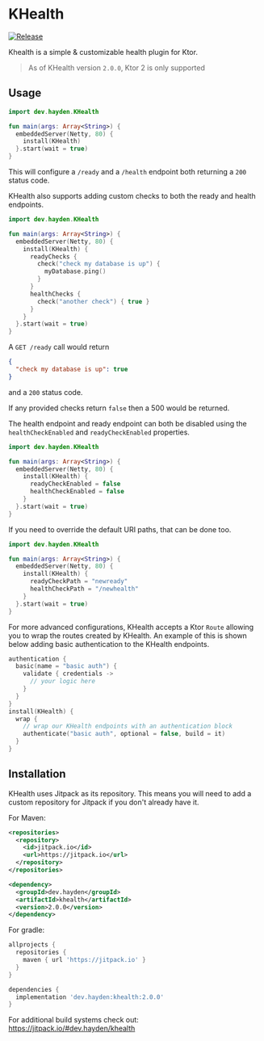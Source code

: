# KHealth
[![Release](https://jitpack.io/v/haydenmeloche/khealth.svg)](https://jitpack.io/#dev.hayden/khealth)

Khealth is a simple & customizable health plugin for Ktor.

> As of KHealth version `2.0.0`, Ktor 2 is only supported
## Usage

```kotlin
import dev.hayden.KHealth

fun main(args: Array<String>) {
  embeddedServer(Netty, 80) {
    install(KHealth)
  }.start(wait = true)
}
```

This will configure a `/ready` and a `/health` endpoint both returning a `200` status code.

KHealth also supports adding custom checks to both the ready and health endpoints.

```kotlin
import dev.hayden.KHealth

fun main(args: Array<String>) {
  embeddedServer(Netty, 80) {
    install(KHealth) {
      readyChecks {
        check("check my database is up") {
          myDatabase.ping()
        }
      }
      healthChecks {
        check("another check") { true }
      }
    }
  }.start(wait = true)
}
```

A `GET /ready` call would return

```json
{
  "check my database is up": true
}
```

and a `200` status code.

If any provided checks return `false` then a 500 would be returned.

The health endpoint and ready endpoint can both be disabled using the `healthCheckEnabled` and
`readyCheckEnabled` properties.

```kotlin
import dev.hayden.KHealth

fun main(args: Array<String>) {
  embeddedServer(Netty, 80) {
    install(KHealth) {
      readyCheckEnabled = false
      healthCheckEnabled = false
    }
  }.start(wait = true)
}
```

If you need to override the default URI paths, that can be done too.

```kotlin
import dev.hayden.KHealth

fun main(args: Array<String>) {
  embeddedServer(Netty, 80) {
    install(KHealth) {
      readyCheckPath = "newready"
      healthCheckPath = "/newhealth"
    }
  }.start(wait = true)
}
```

For more advanced configurations, KHealth accepts a Ktor `Route` allowing you to wrap the routes
created by KHealth. An example of this is shown below adding basic authentication to the KHealth
endpoints.

```kotlin
authentication {
  basic(name = "basic auth") {
    validate { credentials ->
      // your logic here
    }
  }
}
install(KHealth) {
  wrap {
    // wrap our KHealth endpoints with an authentication block
    authenticate("basic auth", optional = false, build = it)
  }
}
```

## Installation
KHealth uses Jitpack as its repository. This means you will need to add a custom repository for
Jitpack if you don't already have it.

For Maven:
```xml
<repositories>
  <repository>
    <id>jitpack.io</id>
    <url>https://jitpack.io</url>
  </repository>
</repositories>
```
```xml
<dependency>
  <groupId>dev.hayden</groupId>
  <artifactId>khealth</artifactId>
  <version>2.0.0</version>
</dependency>
```

For gradle:
```groovy
allprojects {
  repositories {
    maven { url 'https://jitpack.io' }
  }
}
```
```groovy
dependencies {
  implementation 'dev.hayden:khealth:2.0.0'
}
```

For additional build systems check out: https://jitpack.io/#dev.hayden/khealth

